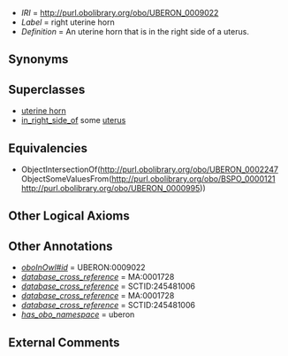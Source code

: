  * *IRI* = http://purl.obolibrary.org/obo/UBERON_0009022
 * *Label* = right uterine horn
 * *Definition* = An uterine horn that is in the right side of a uterus.

## Synonyms


## Superclasses

 * [uterine horn](../../UBERON/47/UBERON_0002247.md)
 * [in_right_side_of](../../BSPO/21/BSPO_0000121.md) some [uterus](../../UBERON/95/UBERON_0000995.md)

## Equivalencies

 * ObjectIntersectionOf(<http://purl.obolibrary.org/obo/UBERON_0002247> ObjectSomeValuesFrom(<http://purl.obolibrary.org/obo/BSPO_0000121> <http://purl.obolibrary.org/obo/UBERON_0000995>))

## Other Logical Axioms


## Other Annotations

 * *[oboInOwl#id](../../id/oboInOwl#id.md)* = UBERON:0009022
 * *[database_cross_reference](../../ef/oboInOwl#hasDbXref.md)* = MA:0001728
 * *[database_cross_reference](../../ef/oboInOwl#hasDbXref.md)* = SCTID:245481006
 * *[database_cross_reference](../../ef/oboInOwl#hasDbXref.md)* = MA:0001728
 * *[database_cross_reference](../../ef/oboInOwl#hasDbXref.md)* = SCTID:245481006
 * *[has_obo_namespace](../../ce/oboInOwl#hasOBONamespace.md)* = uberon

## External Comments


